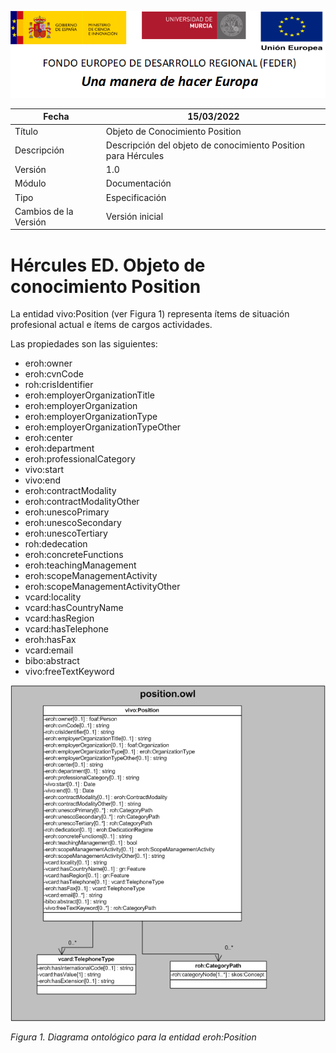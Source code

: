 ![](../../Docs/media/CabeceraDocumentosMD.png)

| Fecha         | 15/03/2022                                                   |
| ------------- | ------------------------------------------------------------ |
|Título|Objeto de Conocimiento Position| 
|Descripción|Descripción del objeto de conocimiento Position para Hércules|
|Versión|1.0|
|Módulo|Documentación|
|Tipo|Especificación|
|Cambios de la Versión|Versión inicial|

# Hércules ED. Objeto de conocimiento Position

La entidad vivo:Position (ver Figura 1) representa ítems de situación profesional actual e ítems de cargos actividades.

Las propiedades son las siguientes:

- eroh:owner
- eroh:cvnCode
- roh:crisIdentifier
- eroh:employerOrganizationTitle
- eroh:employerOrganization
- eroh:employerOrganizationType
- eroh:employerOrganizationTypeOther
- eroh:center
- eroh:department
- eroh:professionalCategory
- vivo:start
- vivo:end
- eroh:contractModality
- eroh:contractModalityOther
- eroh:unescoPrimary
- eroh:unescoSecondary
- eroh:unescoTertiary
- roh:dedecation
- eroh:concreteFunctions
- eroh:teachingManagement
- eroh:scopeManagementActivity
- eroh:scopeManagementActivityOther
- vcard:locality
- vcard:hasCountryName
- vcard:hasRegion
- vcard:hasTelephone
- eroh:hasFax
- vcard:email
- bibo:abstract
- vivo:freeTextKeyword

![](../../Docs/media/ObjetosDeConocimiento/Position.png)

*Figura 1. Diagrama ontológico para la entidad eroh:Position*
